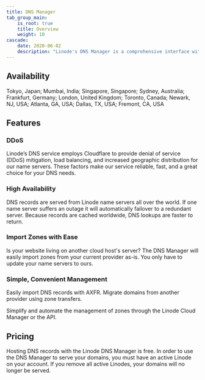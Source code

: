 ```yaml
---
title: DNS Manager
tab_group_main:
    is_root: true
    title: Overview
    weight: 10
cascade:
    date: 2020-06-02
    description: "Linode's DNS Manager is a comprehensive interface within the Linode Cloud Manager that gives you complete oversight of DNS records."
---
```


## Availability

Tokyo, Japan; Mumbai, India; Singapore, Singapore; Sydney, Australia; Frankfurt, Germany; London, United Kingdom; Toronto, Canada; Newark, NJ, USA; Atlanta, GA, USA; Dallas, TX, USA; Fremont, CA, USA

## Features

### DDoS

Linode’s DNS service employs Cloudflare to provide denial of service (DDoS) mitigation, load balancing, and increased geographic distribution for our name servers. These factors make our service reliable, fast, and a great choice for your DNS needs.

### High Availability

DNS records are served from Linode name servers all over the world. If one name server suffers an outage it will automatically failover to a redundant server. Because records are cached worldwide, DNS lookups are faster to return.

### Import Zones with Ease

Is your website living on another cloud host's server? The DNS Manager will easily import zones from your current provider as-is. You only have to update your name servers to ours.

### Simple, Convenient Management

Easily import DNS records with AXFR. Migrate domains from another provider using zone transfers.

Simplify and automate the management of zones through the Linode Cloud Manager or the API.

## Pricing

Hosting DNS records with the Linode DNS Manager is free. In order to use the DNS Manager to serve your domains, you must have an active Linode on your account. If you remove all active Linodes, your domains will no longer be served.
